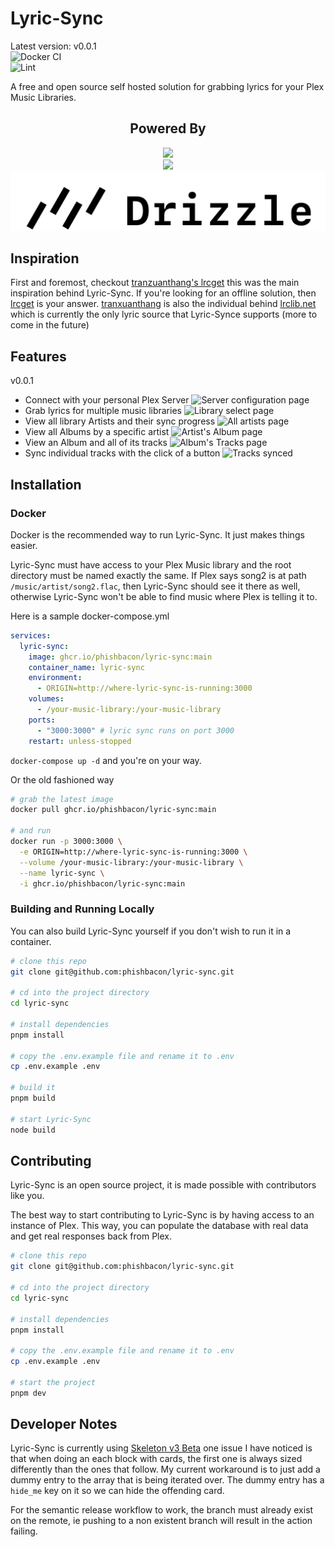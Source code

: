 # Lyric-Sync

Latest version: v0.0.1\
![Docker CI](https://github.com/phishbacon/lyric-sync/actions/workflows/docker-publish.yml/badge.svg)\
![Lint](https://github.com/phishbacon/lyric-sync/actions/workflows/eslint.yml/badge.svg)

A free and open source self hosted solution for grabbing lyrics for your Plex Music Libraries.

<div align="center">
  <h2>Powered By</h2>
  <a href="https://svelte.dev/">
    <img src="https://github.com/sveltejs/branding/blob/master/svelte-horizontal.png?raw=true" width="300"/>
  </a>
</div>
<div align="center">
  <a href="https://www.skeleton.dev/">
    <img src="https://user-images.githubusercontent.com/1509726/199282306-7454adcb-b765-4618-8438-67655a7dee47.png" width="300"/>
  </a>
</div>
<div align="center">
  <a href="https://orm.drizzle.team/">
    <picture>
      <source media="(prefers-color-scheme: dark)" srcset="https://raw.githubusercontent.com/drizzle-team/drizzle-orm/refs/heads/main/misc/readme/logo-github-sq-dark.svg">
      <source media="(prefers-color-scheme: light)" srcset="https://raw.githubusercontent.com/drizzle-team/drizzle-orm/refs/heads/main/misc/readme/logo-github-sq-light.svg">
      <img src="https://raw.githubusercontent.com/drizzle-team/drizzle-orm/refs/heads/main/misc/readme/logo-github-sq-light.svg">
    </picture>
  </a>
</div>

## Inspiration

First and foremost, checkout [tranzuanthang's lrcget](https://github.com/tranxuanthang/lrcget) this was the main inspiration behind Lyric-Sync. If you're looking for an offline solution, then [lrcget](https://github.com/tranxuanthang/lrcget) is your answer.
[tranxuanthang](https://github.com/tranxuanthang) is also the individual behind [lrclib.net](https://lrclib.net/) which is currently the only lyric source that Lyric-Synce supports (more to come in the future)

## Features

v0.0.1

- Connect with your personal Plex Server
  ![Server configuration page](showcase/server-configuration.png)
- Grab lyrics for multiple music libraries
  ![Library select page](showcase/library-select.png)
- View all library Artists and their sync progress
  ![All artists page](showcase/artists-view.png)
- View all Albums by a specific artist
  ![Artist's Album page](showcase/albums-view.png)
- View an Album and all of its tracks
  ![Album's Tracks page](showcase/tracks-view.png)
- Sync individual tracks with the click of a button
  ![Tracks synced](showcase/song-synced.png)

## Installation

### Docker

Docker is the recommended way to run Lyric-Sync. It just makes things easier.

Lyric-Sync must have access to your Plex Music library and the root directory must be named exactly the same. If Plex says song2 is at path `/music/artist/song2.flac`, then Lyric-Sync should see it there as well, otherwise Lyric-Sync won't be able to find music where Plex is telling it to.

Here is a sample docker-compose.yml

```yaml
services:
  lyric-sync:
    image: ghcr.io/phishbacon/lyric-sync:main
    container_name: lyric-sync
    environment:
      - ORIGIN=http://where-lyric-sync-is-running:3000
    volumes:
      - /your-music-library:/your-music-library
    ports:
      - "3000:3000" # lyric sync runs on port 3000
    restart: unless-stopped
```

`docker-compose up -d` and you're on your way.

Or the old fashioned way

```bash
# grab the latest image
docker pull ghcr.io/phishbacon/lyric-sync:main

# and run
docker run -p 3000:3000 \
  -e ORIGIN=http://where-lyric-sync-is-running:3000 \
  --volume /your-music-library:/your-music-library \
  --name lyric-sync \
  -i ghcr.io/phishbacon/lyric-sync:main
```

### Building and Running Locally

You can also build Lyric-Sync yourself if you don't wish to run it in a container.

```bash
# clone this repo
git clone git@github.com:phishbacon/lyric-sync.git

# cd into the project directory
cd lyric-sync

# install dependencies
pnpm install

# copy the .env.example file and rename it to .env
cp .env.example .env

# build it
pnpm build

# start Lyric-Sync
node build
```

## Contributing

Lyric-Sync is an open source project, it is made possible with contributors like you.

The best way to start contributing to Lyric-Sync is by having access to an instance of Plex. This way, you can populate the database with real data and get real responses back from Plex.

```bash
# clone this repo
git clone git@github.com:phishbacon/lyric-sync.git

# cd into the project directory
cd lyric-sync

# install dependencies
pnpm install

# copy the .env.example file and rename it to .env
cp .env.example .env

# start the project
pnpm dev
```

## Developer Notes

Lyric-Sync is currently using [Skeleton v3 Beta](https://github.com/skeletonlabs/skeleton/discussions/2919) one issue I have noticed is that when doing an each block with cards, the first one is always sized differently than the ones that follow. My current workaround is to just add a dummy entry to the array that is being iterated over. The dummy entry has a `hide_me` key on it so we can hide the offending card.

For the semantic release workflow to work, the branch must already exist on the remote, ie pushing to a non existent branch will result in the action failing.
